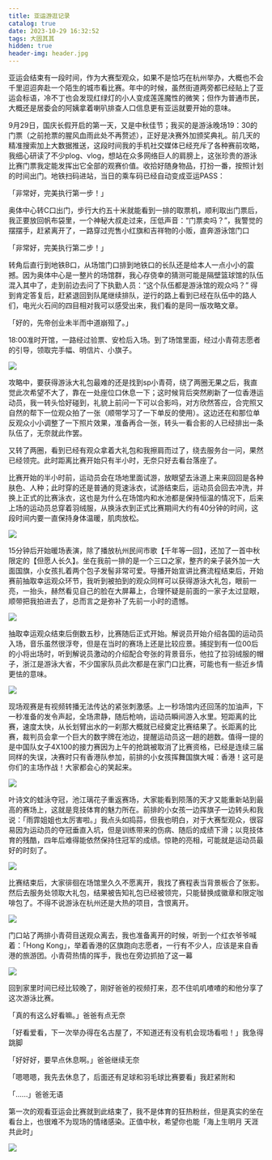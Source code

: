 ```yaml
---
title: 亚运游逛记录
catalog: true
date: 2023-10-29 16:32:52
tags: 大固其其
hidden: true
header-img: header.jpg
---
```


<link rel="stylesheet" href="/dist/APlayer.min.css">
<script src="/dist/APlayer.min.js"></script>

<div class="aplayer" data-id="376648" data-server="netease" data-type="song" loop='all' mini=true> </div>

<script src="/dist/Meting.min.js"></script>

亚运会结束有一段时间，作为大赛型观众，如果不是恰巧在杭州举办，大概也不会千里迢迢奔赴一个陌生的城市看比赛。年中的时候，虽然街道两旁都已经贴上了亚运会标语，冷不丁也会发现红绿灯的小人变成莲莲魔性的微笑；但作为普通市民，大概还是居委会的阿姨拿着喇叭排查人口信息更有亚运就要开始的意味。

9月29日，国庆长假开启的第一天，又是中秋佳节；我买的是游泳晚场19：30的门票（之前抢票的腥风血雨此处不再赘述），正好是决赛外加颁奖典礼。前几天的精准搜索加上大数据推送，这段时间我的手机社交媒体已经充斥了各种赛前攻略，我细心研读了不少plog、vlog，想站在众多网络巨人的肩膀上，这张珍贵的游泳比赛门票我定能发挥出它全部的观赛价值。收拾好随身物品，打扮一番，按照计划的时间出门。地铁扫码进站，当日的乘车码已经自动变成亚运PASS：

「非常好，完美执行第一步！」

奥体中心转C口出门，步行大约五十米就能看到一排的取票机，顺利取出门票后，我正要放回帆布袋里，一个神秘大叔走过来，压低声音：“门票卖吗？”，我警觉的摆摆手，赶紧离开了，一路穿过兜售小红旗和吉祥物的小贩，直奔游泳馆门口

「非常好，完美执行第二步！」

转角后直行到地铁B口，从场馆门口排到地铁口的长队还是给本人一点小小的震撼。因为奥体中心是一整片的场馆群，我心存侥幸的猜测可能是隔壁篮球馆的队伍混入其中了，走到前边去问了下执勤人员：“这个队伍都是游泳馆的观众吗？” 得到肯定答复后，赶紧退回到队尾继续排队，逆行的路上看到已经在队伍中的路人们，电光火石间的四目相对我可以感受出来，我们看的是同一版攻略文章。

「好的，先帝创业未半而中道崩殂了。」

18:00准时开馆，一路经过验票、安检后入场。到了场馆里面，经过小青荷志愿者的引导，领取完手幅、明信片、小旗子。

![](dairy-02/1.jpg)

攻略中，要获得游泳大礼包最难的还是找到sp小青荷，绕了两圈无果之后，我直觉此次希望不大了，靠在一处座位口休息一下；这时候背后突然刷新了一位香港运动员，我一转头恰好碰到，礼貌上前问一下可以合影吗，对方欣然答应，合完照又自然的帮下一位观众拍了一张（顺带学习了一下单反的使用）。这边还在和那位单反观众小小调整了一下照片效果，准备再合一张，转头一看合影的人已经排出一条队伍了，无奈就此作罢。

又转了两圈，看到已经有观众拿着大礼包和我擦肩而过了，绕去服务台一问，果然已经领完。此时距离比赛开始只有半小时，无奈只好去看台落座了。

比赛开始的半小时前，运动员会在场地里面试游，放眼望去泳道上来来回回是各种肤色、人种；此时穿的还是普通的竞速泳衣，试游结束后，运动员会回去冲洗，并换上正式的比赛泳衣，这也是为什么在场馆内和水池都是保持恒温的情况下，后来上场的运动员总穿着羽绒服，从换泳衣到正式比赛期间大约有40分钟的时间，这段时间内要一直保持身体温暖，肌肉放松。

![](dairy-02/3.jpg)

15分钟后开始暖场表演，除了播放杭州民间市歌【千年等一回】，还加了一首中秋限定的【但愿人长久】。坐在我前一排的是一个三口之家，整齐的亲子装外加一大面国旗，小女孩扎着两个包子发髻非常可爱。导播开始宣讲比赛流程结束后，开始赛前抽取幸运观众环节，我听到被拍到的观众同样可以获得游泳大礼包，眼前一亮，一抬头，赫然看见自己的脸在大屏幕上，合理怀疑是前面的一家子太过显眼，顺带把我拍进去了，总而言之是弥补了先前一小时的遗憾。

![](dairy-02/2.jpg)

抽取幸运观众结束后倒数五秒，比赛随后正式开始。解说员开始介绍各国的运动员入场，音乐虽然很浮夸，但是在当时的赛场上还是比较应景。捕捉到有一位00后的小将出场时，听到解说员激动的介绍配合夸张的背景音乐，他拉了拉羽绒服的帽子，浙江是游泳大省，不少国家队员此次都是在家门口比赛，可能也有一些近乡情更怯的意味。

![](dairy-02/4.jpg)

现场观赛是有视频转播无法传达的紧张刺激感。上一秒场馆内还回荡的加油声，下一秒准备的发令声起，全场肃静，随后枪响，运动员瞬间游入水里。短距离的比赛，速度太快，从长划臂出水的一刹那大概就已经奠定比赛结果了。长距离的比赛，裁判员会拿一个巨大的数字牌在池边，提醒运动员这一趟的趟数。值得一提的是中国队女子4X100的接力赛因为上午的抢跳被取消了比赛资格，已经是连续三届同样的失误，决赛时只有香港队参加，前排的小女孩挥舞国旗大喊：香港！这可是你们的主场作战！大家都会心的笑起来。

![](dairy-02/6.jpg)

叶诗文的蛙泳夺冠，池江璃花子重返赛场，大家能看到陨落的天才又能重新站到最高的赛场上，这就是竞技体育的魅力所在。前排的小女孩一边挥旗子一边转头和我说：「雨霏姐姐也太厉害啦。」我点头如捣蒜，但我也明白，对于大赛型观众，很容易因为运动员的夺冠垂直入坑，但是训练带来的伤病、随后的成绩下滑；以竞技体育的残酷，四年后难得能依然保持住冠军的成绩。惊艳的亮相，可能就是运动员最好的时刻了。

![](dairy-02/5.jpg)

比赛结束后，大家徘徊在场馆里久久不愿离开，我找了赛程表当背景板合了张影。然后去服务处领取大礼包，结果被告知礼包已经被领完，只能替换成徽章和限定咖啡包了。不得不说游泳在杭州还是大热的项目，含恨离开。

![](dairy-02/8.jpg)

门口站了两排小青荷目送观众离去，我也准备离开的时候，听到一个红衣爷爷喊着：「Hong Kong」，举着香港的区旗跑向志愿者，一行有不少人，应该是来自香港的旅游团。小青荷热情的挥手，我也在旁边抓拍了这一幕

![](dairy-02/7.jpg)

回到家里时间已经比较晚了，刚好爸爸的视频打来，忍不住叽叽喳喳的和他分享了这次游泳比赛。

「真的有这么好看嘛。」爸爸有点无奈

「好看爱看，下一次举办得在名古屋了，不知道还有没有机会现场看啦！」我急得跳脚

「好好好，要早点休息啊。」爸爸继续无奈

「嗯嗯嗯，我先去休息了，后面还有足球和羽毛球比赛要看」我赶紧附和

「......」爸爸无语

第一次的观看亚运会比赛就到此结束了，我不是体育的狂热粉丝，但是真实的坐在看台上，也很难不为现场的情绪感染。正值中秋，希望你也能「海上生明月 天涯共此时」

![](dairy-02/9.jpg)